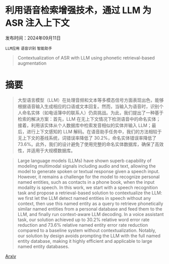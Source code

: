 # 利用语音检索增强技术，通过 LLM 为 ASR 注入上下文

发布时间：2024年09月11日

`LLM应用` `语音识别` `智能助手`

> Contextualization of ASR with LLM using phonetic retrieval-based augmentation

# 摘要

> 大型语言模型（LLM）在处理音频和文本等多模态信号方面表现出色，能够根据语音输入生成相应的口语或文本回复。然而，当输入为语音时，识别个人命名实体（如电话簿中的联系人）仍具挑战。为此，我们提出了一种基于检索的解决方案：首先，LLM 在无上下文情况下检测语音中的命名实体；接着，利用该实体从个人数据库中检索发音相似的实体并输入 LLM；最后，进行上下文感知的 LLM 解码。在语音助手任务中，我们的方法相较于无上下文的基线系统，词错误率降低了 30.2%，命名实体错误率降低了 73.6%。此外，我们的设计避免了使用完整的命名实体数据库，确保了高效性，并适用于大规模数据库。

> Large language models (LLMs) have shown superb capability of modeling multimodal signals including audio and text, allowing the model to generate spoken or textual response given a speech input. However, it remains a challenge for the model to recognize personal named entities, such as contacts in a phone book, when the input modality is speech. In this work, we start with a speech recognition task and propose a retrieval-based solution to contextualize the LLM: we first let the LLM detect named entities in speech without any context, then use this named entity as a query to retrieve phonetically similar named entities from a personal database and feed them to the LLM, and finally run context-aware LLM decoding. In a voice assistant task, our solution achieved up to 30.2% relative word error rate reduction and 73.6% relative named entity error rate reduction compared to a baseline system without contextualization. Notably, our solution by design avoids prompting the LLM with the full named entity database, making it highly efficient and applicable to large named entity databases.

[Arxiv](https://arxiv.org/abs/2409.15353)